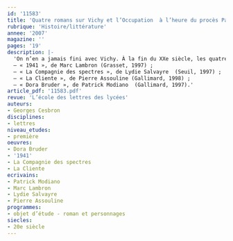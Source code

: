 ```yaml
---
id: '11583'
title: 'Quatre romans sur Vichy et l’Occupation  à l’heure du procès Papon (1997)'
rubrique: 'Histoire/littérature'
annee: '2007'
magazine: ''
pages: '19'
description: |-
  'On n’en a jamais fini avec Vichy. À la fin du XXe siècle, les quatre années de l’Occupation, longtemps occultées, réapparaissent avec un sombre éclat. Outre une éclosion de titres directement liés à la carrière de celui qui fut successivement fonctionnaire de l’État français et ministre de la Ve République, Maurice Papon, quatre romans prouvent que la mémoire des « années noires » obsède toujours les écrivains :
  – « 1941 », de Marc Lambron (Grasset, 1997) ;
  – « La Compagnie des spectres », de Lydie Salvayre  (Seuil, 1997) ;
  – « La Cliente », de Pierre Assouline (Gallimard, 1998) ;
  – « Dora Bruder », de Patrick Modiano  (Gallimard, 1997).'
article_pdf: '11583.pdf'
revue: 'L’école des lettres des lycées'
auteurs:
- Georges Cesbron
disciplines:
- lettres
niveau_etudes:
- première
oeuvres:
- Dora Bruder
- '1941'
- La Compagnie des spectres
- La Cliente
ecrivains:
- Patrick Modiano
- Marc Lambron
- Lydie Salvayre
- Pierre Assouline
programmes:
- objet d’étude - roman et personnages
siecles:
- 20e siècle
---
```


